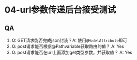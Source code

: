 # 04-url参数传递后台接受测试

## QA
1. Q: GET请求能否完成json封装？A: 使用`@ModelAttribute`即可
2. Q: post请求能否根据@Pathvariable获取路由的值？ A: Yes
3. Q: post请求能否在url上面添加get类型参数，并获取值？ A: Yes